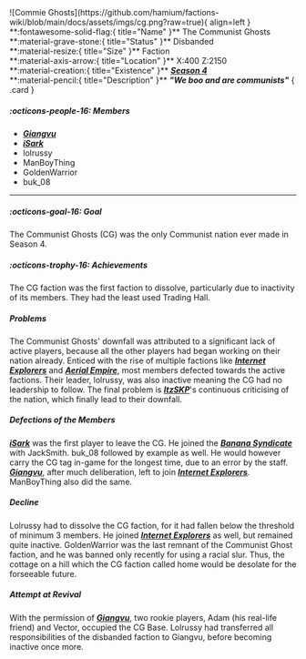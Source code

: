 <div class="grid" markdown>
![Commie Ghosts](https://github.com/hamium/factions-wiki/blob/main/docs/assets/imgs/cg.png?raw=true){ align=left }
**:fontawesome-solid-flag:{ title="Name" }** The Communist Ghosts<br>
**:material-grave-stone:{ title="Status" }** Disbanded<br>
**:material-resize:{ title="Size" }** Faction<br>
**:material-axis-arrow:{ title="Location" }** X:400 Z:2150<br>
**:material-creation:{ title="Existence" }** <b><i><a href="../../seasons/s4">Season 4</a></i></b>  <br>
**:material-pencil:{ title="Description" }** <b><i>"We boo and are communists"</i></b>  
{ .card }
</div>

##### :octicons-people-16: Members
- [***Giangvu***](../../players/giangvu)<br>
- [***iSark***](../../players/isark)<br>
- lolrussy<br>
- ManBoyThing<br>
- GoldenWarrior<br>
- buk_08<br>
---

##### :octicons-goal-16: Goal
The Communist Ghosts (CG) was the only Communist nation ever made in Season 4. <br>

##### :octicons-trophy-16: Achievements
The CG faction was the first faction to dissolve, particularly due to inactivity of its members. They had the least used Trading Hall.<br>

##### Problems
The Communist Ghosts' downfall was attributed to a significant lack of active players, because all the other players had began working on their nation already. Enticed with the rise of multiple factions like [***Internet Explorers***](../factions/ie.md) and [***Aerial Empire***](../factions/ae.md), most members defected towards the active factions. Their leader, lolrussy, was also inactive meaning the CG had no leadership to follow. The final problem is [***ItzSKP***](../players/itzskp.md)'s continuous criticising of the nation, which finally lead to their downfall.

##### Defections of the Members
[***iSark***](../players/isark.md) was the first player to leave the CG. He joined the [***Banana Syndicate***](../factions/bs.md) with JackSmith. buk_08 followed by example as well. He would however carry the CG tag in-game for the longest time, due to an error by the staff.
[***Giangvu***](../players/giangv.md), after much deliberation, left to join [***Internet Explorers***](../factions/ie.md). ManBoyThing also did the same.

##### Decline
Lolrussy had to dissolve the CG faction, for it had fallen below the threshold of minimum 3 members. He joined [***Internet Explorers***](../factions/ie.md) as well, but remained quite inactive. GoldenWarrior was the last remnant of the Communist Ghost faction, and he was banned only recently for using a racial slur. Thus, the cottage on a hill which the CG faction called home would be desolate for the forseeable future.  <br>

##### Attempt at Revival
With the permission of [***Giangvu***](../players/giangv.md), two rookie players, Adam (his real-life friend) and Vector, occupied the CG Base. Lolrussy had transferred all responsibilities of the disbanded faction to Giangvu, before becoming inactive once more.


